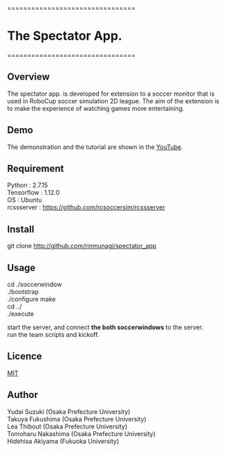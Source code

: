 ================================

#  __The Spectator App.__

================================

## Overview  
The spectator app. is developed for extension to a soccer monitor that is used in RoboCup soccer simulation 2D league. 
The aim of the extension is to make the experience of watching games more entertaining. 

## Demo
The demonstration and the tutorial are shown in the [YouTube](https://youtu.be/XFsRj6JVx_E).

## Requirement
Python : 2.7.15  
Tensorflow : 1.12.0  
OS : Ubuntu  
rcssserver : https://github.com/rcsoccersim/rcssserver

## Install
git clone http://github.com/rinmunagi/spectator_app

## Usage
cd ./soccerwindow  
./bootstrap  
./configure 
make  
cd ../  
./execute  

start the server, and connect **the both soccerwindows** to the server.  
run the team scripts and kickoff.  

## Licence

[MIT](https://github.com/rinmunagi/spectator_app/LICENSE)


## Author
Yudai Suzuki (Osaka Prefecture University)  
Takuya Fukushima (Osaka Prefecture University)  
Lea Thibout (Osaka Prefecture University)  
Tomoharu Nakashima (Osaka Prefecture University)  
Hidehisa Akiyama (Fukuoka University)  

